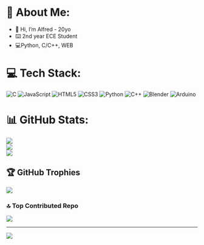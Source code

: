 # 💫 About Me:
* 👋 Hi, I’m Alfred - 20yo
* ⌨️ 2nd year ECE Student
* 💻Python, C/C++, WEB


# 💻 Tech Stack:
![C](https://img.shields.io/badge/c-%2300599C.svg?style=flat&logo=c&logoColor=white) ![JavaScript](https://img.shields.io/badge/javascript-%23323330.svg?style=flat&logo=javascript&logoColor=%23F7DF1E) ![HTML5](https://img.shields.io/badge/html5-%23E34F26.svg?style=flat&logo=html5&logoColor=white) ![CSS3](https://img.shields.io/badge/css3-%231572B6.svg?style=flat&logo=css3&logoColor=white) ![Python](https://img.shields.io/badge/python-3670A0?style=flat&logo=python&logoColor=ffdd54) ![C++](https://img.shields.io/badge/c++-%2300599C.svg?style=flat&logo=c%2B%2B&logoColor=white) ![Blender](https://img.shields.io/badge/blender-%23F5792A.svg?style=flat&logo=blender&logoColor=white) ![Arduino](https://img.shields.io/badge/-Arduino-00979D?style=flat&logo=Arduino&logoColor=white)
# 📊 GitHub Stats:
![](https://github-readme-stats.vercel.app/api?username=Alfred0404&theme=radical&hide_border=false&include_all_commits=true&count_private=true)<br/>
![](https://github-readme-streak-stats.herokuapp.com/?user=Alfred0404&theme=radical&hide_border=false)<br/>
![](https://github-readme-stats.vercel.app/api/top-langs/?username=Alfred0404&theme=radical&hide_border=false&include_all_commits=true&count_private=true&layout=compact)

## 🏆 GitHub Trophies
![](https://github-profile-trophy.vercel.app/?username=Alfred0404&theme=radical&no-frame=false&no-bg=false&margin-w=4)

### 🔝 Top Contributed Repo
![](https://github-contributor-stats.vercel.app/api?username=Alfred0404&limit=5&theme=dark&combine_all_yearly_contributions=true)

---
[![](https://visitcount.itsvg.in/api?id=Alfred0404&icon=0&color=0)](https://visitcount.itsvg.in)

<!-- Proudly created with GPRM ( https://gprm.itsvg.in ) -->

